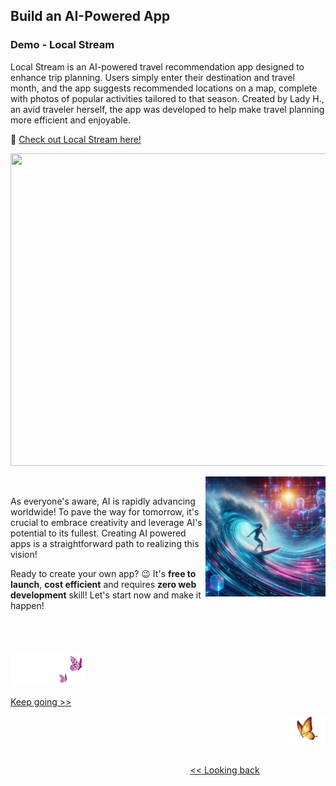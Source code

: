 ## Build an AI-Powered App

### Demo - Local Stream

Local Stream is an AI-powered travel recommendation app designed to enhance trip planning. Users simply enter their destination and travel month, and the app suggests recommended locations on a map, complete with photos of popular activities tailored to that season. Created by Lady H., an avid traveler herself, the app was developed to help make travel planning more efficient and enjoyable.

💖 [Check out Local Stream here!][1]

<p align="center">
<img src="https://github.com/lady-h-world/My_Garden/blob/main/images/Secret_Guest_images/local_stream_v3_demo.gif" width="888" height="500" />
</p>


<p>
<img align="right" src="https://github.com/lady-h-world/My_Garden/blob/main/images/Secret_Guest_images/riding_AI_wave.jpg" width="192" height="192" />
<p>&nbsp;</p>

As everyone's aware, AI is rapidly advancing worldwide! To pave the way for tomorrow, it's crucial to embrace creativity and leverage AI's potential to its fullest. Creating AI powered apps is a straightforward path to realizing this vision!

Ready to create your own app? 😉 It's <b>free to launch</b>, <b>cost efficient</b> and requires <b>zero web development</b> skill! Let's start now and make it happen!

</p>
<p>&nbsp;</p>


#
<p align="left">
<img src="https://github.com/lady-h-world/My_Garden/blob/main/images/follow_us.png" width="120" height="50" />
</p>

[Keep going >>][2]

<p align="right">
<img src="https://github.com/lady-h-world/My_Garden/blob/main/images/going_back.png" width="60" height="44" />
</p>

&nbsp;&nbsp;&nbsp;&nbsp;&nbsp;&nbsp;&nbsp;&nbsp;&nbsp;&nbsp;&nbsp;&nbsp;&nbsp;&nbsp;&nbsp;&nbsp;&nbsp;&nbsp;&nbsp;&nbsp;&nbsp;&nbsp;&nbsp;&nbsp;&nbsp;&nbsp;&nbsp;&nbsp;&nbsp;&nbsp;&nbsp;&nbsp;&nbsp;&nbsp;&nbsp;&nbsp;&nbsp;&nbsp;&nbsp;&nbsp;&nbsp;&nbsp;&nbsp;&nbsp;&nbsp;&nbsp;&nbsp;&nbsp;&nbsp;&nbsp;&nbsp;&nbsp;&nbsp;&nbsp;&nbsp;&nbsp;&nbsp;&nbsp;&nbsp;&nbsp;&nbsp;&nbsp;&nbsp;&nbsp;&nbsp;&nbsp;&nbsp;&nbsp;&nbsp;&nbsp;&nbsp;&nbsp;&nbsp;&nbsp;&nbsp;&nbsp;&nbsp;&nbsp;&nbsp;&nbsp;&nbsp;&nbsp;&nbsp;&nbsp;&nbsp;&nbsp;&nbsp;&nbsp;&nbsp;&nbsp;&nbsp;&nbsp;&nbsp;&nbsp;&nbsp;&nbsp;&nbsp;&nbsp;&nbsp;&nbsp;&nbsp;&nbsp;&nbsp;&nbsp;&nbsp;&nbsp;&nbsp;&nbsp;&nbsp;&nbsp;&nbsp;&nbsp;&nbsp;&nbsp;&nbsp;&nbsp;&nbsp;&nbsp;&nbsp;&nbsp;&nbsp;&nbsp;&nbsp;&nbsp;&nbsp;&nbsp;&nbsp;&nbsp;&nbsp;&nbsp;&nbsp;&nbsp;&nbsp;&nbsp;&nbsp;&nbsp;&nbsp;&nbsp;&nbsp;&nbsp;&nbsp;&nbsp;&nbsp;&nbsp;&nbsp;&nbsp;&nbsp;&nbsp;&nbsp;&nbsp;&nbsp;&nbsp;&nbsp;&nbsp;&nbsp;&nbsp;&nbsp;&nbsp;&nbsp;&nbsp;&nbsp;&nbsp;&nbsp;&nbsp;&nbsp;&nbsp;&nbsp;&nbsp;&nbsp;&nbsp;&nbsp;&nbsp;&nbsp;&nbsp;&nbsp;&nbsp;&nbsp;&nbsp;&nbsp;&nbsp;&nbsp;&nbsp;&nbsp;&nbsp;&nbsp;&nbsp;&nbsp;&nbsp;&nbsp;&nbsp;&nbsp;&nbsp;&nbsp;&nbsp;&nbsp;&nbsp;&nbsp;&nbsp;&nbsp;&nbsp;&nbsp;[<< Looking back][3]


[1]:https://localstream.streamlit.app/
[2]:https://github.com/lady-h-world/My_Garden/blob/main/reading_pages/Secret_Guest/deploy_ai_app2.md
[3]:https://github.com/lady-h-world/My_Garden/blob/main/reading_pages/Secret_Guest/secret_guest.md
